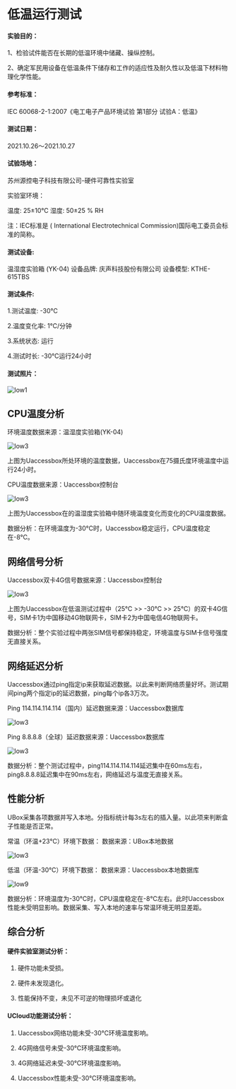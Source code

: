 # 低温运行测试



#### 实验目的：

1、检验试件能否在长期的低温环境中储藏、操纵控制。

2、确定军民用设备在低温条件下储存和工作的适应性及耐久性以及低温下材料物理化学性能。

#### 参考标准：

IEC 60068-2-1:2007《电工电子产品环境试验 第1部分 试验A：低温》

#### 测试日期：

2021.10.26～2021.10.27

#### 试验场地：

苏州源控电子科技有限公司-硬件可靠性实验室

实验室环境：

温度: 25±10℃   湿度: 50±25 % RH

 

注：IEC标准是 ( International Electrotechnical Commission)国际电工委员会标准的简称。



#### 测试设备:

温湿度实验箱 (YK-04)  设备品牌: 庆声科技股份有限公司   设备模型: KTHE-615TBS 

#### 测试条件:

1.测试温度: -30℃

2.温度变化率: 1℃/分钟 

3.系统状态: 运行 

4.测试时长: -30℃运行24小时 

#### 测试照片：

![low1](../images/low1.png)



## CPU温度分析

环境温度数据来源：温湿度实验箱(YK-04)

![low3](../images/low3.png) 

上图为Uaccessbox所处环境的温度数据，Uaccessbox在75摄氏度环境温度中运行24小时。



CPU温度数据来源：Uaccessbox控制台

![low3](../images/low4.png) 

上图为Uaccessbox在的温湿度实验箱中随环境温度变化而变化的CPU温度数据。

数据分析：在环境温度为-30℃时，Uaccessbox稳定运行，CPU温度稳定在-8℃。

## 网络信号分析

Uaccessbox双卡4G信号数据来源：Uaccessbox控制台

![low3](../images/low5.png) 

上图为Uaccessbox在低温测试过程中（25℃  >>  -30℃  >>  25℃）的双卡4G信号，SIM卡1为中国移动4G物联网卡，SIM卡2为中国电信4G物联网卡。

数据分析：整个实验过程中两张SIM信号都保持稳定，环境温度与SIM卡信号强度无直接关系。

## 网络延迟分析

Uaccessbox通过ping指定ip来获取延迟数据。以此来判断网络质量好坏。测试期间ping两个指定ip的延迟数据，ping每个ip各3万次。

Ping 114.114.114.114（国内）延迟数据来源：Uaccessbox数据库

![low3](../images/low6.png) 

Ping 8.8.8.8（全球）延迟数据来源：Uaccessbox数据库

![low3](../images/low7.png) 

 

数据分析：整个测试过程中，ping114.114.114.114延迟集中在60ms左右，ping8.8.8.8延迟集中在90ms左右，网络延迟与温度无直接关系。

## 性能分析

UBox采集各项数据并写入本地。分指标统计每3s左右的插入量。以此项来判断盒子性能是否正常。

常温（环温+23℃）环境下数据：   数据来源：UBox本地数据

![low3](../images/low8.png) 

 

低温（环温-30℃）环境下数据：   数据来源：Uaccessbox本地数据库

![low9](../images/low9.png) 

数据分析：环境温度为-30℃时，CPU温度稳定在-8℃左右。此时Uaccessbox性能未受明显影响。数据采集、写入本地的速率与常温环境无明显差距。 

## 综合分析

#### 硬件实验室测试分析：

1. 硬件功能未受损。

2. 硬件未发现退化。

3. 性能保持不变，未见不可逆的物理损坏或退化

#### UCloud功能测试分析：

1. Uaccessbox网络功能未受-30℃环境温度影响。

2. 4G网络信号未受-30℃环境温度影响。

3. 4G网络延迟未受-30℃环境温度影响。

4. Uaccessbox性能未受-30℃环境温度影响。

 

